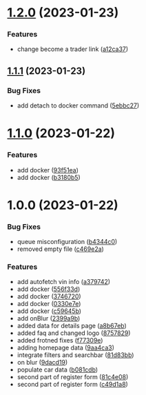 # [1.2.0](https://github.com/horlahlekhon/carpadi-agora/compare/v1.1.1...v1.2.0) (2023-01-23)


### Features

* change become a trader link ([a12ca37](https://github.com/horlahlekhon/carpadi-agora/commit/a12ca37bfbc0c81a5f2f9470c41512839b8efb80))

## [1.1.1](https://github.com/horlahlekhon/carpadi-agora/compare/v1.1.0...v1.1.1) (2023-01-23)


### Bug Fixes

* add detach to docker command ([5ebbc27](https://github.com/horlahlekhon/carpadi-agora/commit/5ebbc27fa82f75d730558417b5b847a8a6ece772))

# [1.1.0](https://github.com/horlahlekhon/carpadi-agora/compare/v1.0.0...v1.1.0) (2023-01-22)


### Features

* add docker ([93f51ea](https://github.com/horlahlekhon/carpadi-agora/commit/93f51eacdbacaacfe8035317a618a7cab19b0b33))
* add docker ([b3180b5](https://github.com/horlahlekhon/carpadi-agora/commit/b3180b5203917a2f2cde47d7a44ef6b1f40338a7))

# 1.0.0 (2023-01-22)


### Bug Fixes

* queue misconfiguration ([b4344c0](https://github.com/horlahlekhon/carpadi-agora/commit/b4344c047c73beaf5d547b58111fe4e4769ecae8))
* removed empty file ([c469e2a](https://github.com/horlahlekhon/carpadi-agora/commit/c469e2a68b6e024f11e5cad48a5d935e56e4e8fe))


### Features

* add autofetch vin info ([a379742](https://github.com/horlahlekhon/carpadi-agora/commit/a379742e26e87f4568ff7e8ad5dc94c1391f48da))
* add docker ([556f33d](https://github.com/horlahlekhon/carpadi-agora/commit/556f33dabd36eea554774bc1b9cdb432afbbc404))
* add docker ([3746720](https://github.com/horlahlekhon/carpadi-agora/commit/3746720c0cd3d1b8d4f37908ef5874395dc56141))
* add docker ([0330e7e](https://github.com/horlahlekhon/carpadi-agora/commit/0330e7e458bc0cbc2e27defa55769d5499e0fd16))
* add docker ([c59645b](https://github.com/horlahlekhon/carpadi-agora/commit/c59645bbe2d7f64e3b5081fe08225f382e737a54))
* add onBlur ([2399a9b](https://github.com/horlahlekhon/carpadi-agora/commit/2399a9bfb4052e155e5462409258fcaba43b63ad))
* added data for details page ([a8b67eb](https://github.com/horlahlekhon/carpadi-agora/commit/a8b67eb2e38000b02a58576abfce3d59fb3867a3))
* added faq and changed logo ([8757829](https://github.com/horlahlekhon/carpadi-agora/commit/8757829bce7a751ecf48cdf04b5d6ca22369bd20))
* added frotned fixes ([f77309e](https://github.com/horlahlekhon/carpadi-agora/commit/f77309ecf56decba6b1ee3c4e7db5acb7141b30a))
* adding homepage data ([9aa4ca3](https://github.com/horlahlekhon/carpadi-agora/commit/9aa4ca328464f3d1595ae6d5dd79cfe82e27ac17))
* integrate filters and searchbar ([81d83bb](https://github.com/horlahlekhon/carpadi-agora/commit/81d83bbeae438b48fdf804c155c3f53264956026))
* on blur ([9dacd19](https://github.com/horlahlekhon/carpadi-agora/commit/9dacd19b7b621b7aacb3acc536201ff97d813651))
* populate car data ([b081cdb](https://github.com/horlahlekhon/carpadi-agora/commit/b081cdbc912645de0941f3e4d1a5670fddf9f89c))
* second part of register form ([81c4e08](https://github.com/horlahlekhon/carpadi-agora/commit/81c4e08fa6019126292f2c9efd97e1af72e1efc7))
* second part of register form ([c49d1a8](https://github.com/horlahlekhon/carpadi-agora/commit/c49d1a8562343e43f0dc5ea3fdff382202cbd835))

